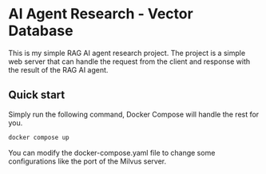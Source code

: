 # AI Agent Research - Vector Database

This is my simple RAG AI agent research project. The project is a simple web server that can handle the request from the client and response with the result of the RAG AI agent.

## Quick start

Simply run the following command, Docker Compose will handle the rest for you.

```bash
docker compose up
```

You can modify the docker-compose.yaml file to change some configurations like the port of the Milvus server.

